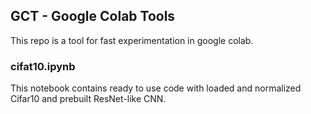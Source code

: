 ## GCT - Google Colab Tools

This repo is a tool for fast experimentation in google colab.

### cifat10.ipynb

This notebook contains ready to use code with loaded and normalized Cifar10 and prebuilt ResNet-like CNN.
